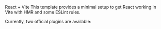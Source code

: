 React + Vite
This template provides a minimal setup to get React working in Vite with HMR and some ESLint rules.

Currently, two official plugins are available:
